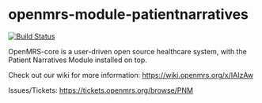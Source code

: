 openmrs-module-patientnarratives
================================

[![Build Status](https://travis-ci.org/openmrs/openmrs-module-patientnarratives.png?branch=master)](https://travis-ci.org/openmrs/openmrs-module-patientnarratives)

OpenMRS-core is a user-driven open source healthcare system, with the Patient Narratives Module installed on top.

Check out our wiki for more information: https://wiki.openmrs.org/x/IAIzAw

Issues/Tickets: https://tickets.openmrs.org/browse/PNM
